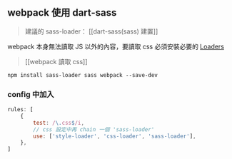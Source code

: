 ## webpack 使用 dart-sass
>建議的 sass-loader： [[dart-sass(sass) 建置]]

webpack 本身無法讀取 JS 以外的內容，要讀取 css 必須安裝必要的 [Loaders](Loaders.md)

>[[webpack 讀取 css]]

```shell
npm install sass-loader sass webpack --save-dev
```

### config 中加入
```js
rules: [
	{
		test: /\.css$/i,
		// css 設定中再 chain 一個 'sass-loader'
		use: ['style-loader', 'css-loader', 'sass-loader'],
	},
]
```
